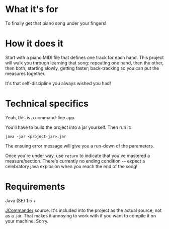 # What it's for

To finally get that piano song under your fingers!

# How it does it

Start with a piano MIDI file that defines one track for each hand.  This project will walk you through learning that song: repeating one hand, then the other, then both; starting slowly, getting faster; back-tracking so you can put the measures together.

It's that self-discipline you always wished you had!

# Technical specifics

Yeah, this is a command-line app.

You'll have to build the project into a jar yourself.  Then run it:

    java -jar <project-jar>.jar

The ensuing error message will give you a run-down of the parameters.

Once you're under way, use `return` to indicate that you've mastered a measure/section.  There's currently no ending condition -- expect a celebratory java explosion when you reach the end of the song!

# Requirements

Java (SE) 1.5 +

[JCommander](https://github.com/cbeust/jcommander) source.  It's included into the project as the actual source, not as a .jar.  That makes it annoying to work with if you want to compile it on your machine.  Sorry.
